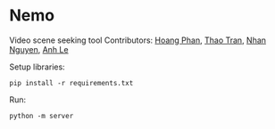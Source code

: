 # Nemo
Video scene seeking tool
Contributors: [Hoang Phan](https://github.com/petrpan26), [Thao Tran](https://github.com/ThaoTrann), [Nhan Nguyen](https://github.com/nhan-tri-nguyen), [Anh Le](https://github.com/search?q=thisisanhle&type=Users)

Setup libraries:
```
pip install -r requirements.txt
```

Run:
```
python -m server
```
